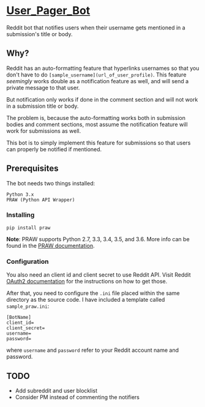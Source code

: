 # [User_Pager_Bot](https://www.reddit.com/user/user_pager_bot)
Reddit bot that notifies users when their username gets mentioned in a submission's title or body.

## Why?
Reddit has an auto-formatting feature that hyperlinks usernames so that you don't have to do `[sample_username](url_of_user_profile)`.
This feature *seemingly* works double as a notification feature as well, and will send a private message to that user. 

But notification only works if done in the comment section and will not work in a submission title or body.

The problem is, because the auto-formatting works both in submission bodies and comment sections, most assume the notification feature will work for submissions as well.

This bot is to simply implement this feature for submissions so that users can properly be notified if mentioned.



## Prerequisites
The bot needs two things installed:
```
Python 3.x
PRAW (Python API Wrapper)
```

### Installing
```
pip install praw
```
**Note**: PRAW supports Python 2.7, 3.3, 3.4, 3.5, and 3.6. More info can be found in the [PRAW documentation](https://praw.readthedocs.io/).


### Configuration

You also need an client id and client secret to use Reddit API. Visit Reddit [OAuth2 documentation](https://github.com/reddit-archive/reddit/wiki/OAuth2) for the instructions on how to get those.

After that, you need to configure the `.ini` file placed within the same directory as the source code. I have included a template called `sample_praw.ini`:
```
[BotName]
client_id=
client_secret=
username=
password=
```
where `username` and `password` refer to your Reddit account name and password. 

## TODO
* Add subreddit and user blocklist
* Consider PM instead of commenting the notifiers





